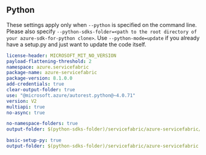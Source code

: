## Python

These settings apply only when `--python` is specified on the command line.
Please also specify `--python-sdks-folder=<path to the root directory of your azure-sdk-for-python clone>`.
Use `--python-mode=update` if you already have a setup.py and just want to update the code itself.

``` yaml $(python)
license-header: MICROSOFT_MIT_NO_VERSION
payload-flattening-threshold: 2
namespace: azure.servicefabric
package-name: azure-servicefabric
package-version: 8.1.0.0
add-credentials: true
clear-output-folder: true
use: "@microsoft.azure/autorest.python@~4.0.71"
version: V2
multiapi: true
no-async: true
```
``` yaml $(python) && $(python-mode) == 'update'
no-namespace-folders: true
output-folder: $(python-sdks-folder)/servicefabric/azure-servicefabric/azure/servicefabric
```
``` yaml $(python) && $(python-mode) == 'create'
basic-setup-py: true
output-folder: $(python-sdks-folder)/servicefabric/azure-servicefabric
```
